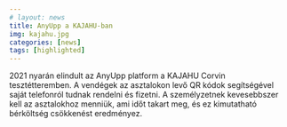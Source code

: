 ```yaml
---
# layout: news
title: AnyUpp a KAJAHU-ban
img: kajahu.jpg
categories: [news]
tags: [highlighted]
---
```


2021 nyarán elindult az AnyUpp platform a KAJAHU Corvin tesztétteremben. A vendégek az asztalokon levő QR kódok segítségével saját telefonról tudnak rendelni és fizetni. A személyzetnek kevesebbszer kell az asztalokhoz menniük, ami időt takart meg, és ez kimutatható bérköltség csökkenést eredményez. 
